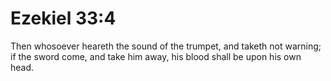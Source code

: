 # Ezekiel 33:4

Then whosoever heareth the sound of the trumpet, and taketh not warning; if the sword come, and take him away, his blood shall be upon his own head.